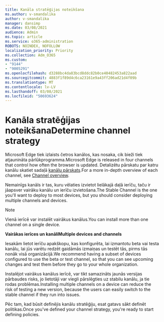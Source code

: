 ```yaml
---
title: Kanāla stratēģijas noteikšana
ms.author: v-smandalika
author: v-smandalika
manager: dansimp
ms.date: 03/08/2021
audience: Admin
ms.topic: article
ms.service: o365-administration
ROBOTS: NOINDEX, NOFOLLOW
localization_priority: Priority
ms.collection: Adm_O365
ms.custom:
- "9144"
- "9005291"
ms.openlocfilehash: d3288bc4da83bcd8ddc82b0ce40482453a822aad
ms.sourcegitcommit: 4883f1f89d4c6ca23161e9a43ff206ad21d4f09b
ms.translationtype: MT
ms.contentlocale: lv-LV
ms.lasthandoff: 03/08/2021
ms.locfileid: "50693624"
---
```

# <a name="determine-channel-strategy"></a><span data-ttu-id="863bc-102">Kanāla stratēģijas noteikšana</span><span class="sxs-lookup"><span data-stu-id="863bc-102">Determine channel strategy</span></span>

<span data-ttu-id="863bc-103">Microsoft Edge tiek izlaists četros kanālos, kas nosaka, cik bieži tiek atjaunināta pārlūkprogramma.</span><span class="sxs-lookup"><span data-stu-id="863bc-103">Microsoft Edge is released in four channels that control how often the browser is updated.</span></span> <span data-ttu-id="863bc-104">Detalizētu pārskatu par katru kanālu skatiet sadaļā [kanālu pārskats](https://docs.microsoft.com/DeployEdge/microsoft-edge-channels#channel-overview).</span><span class="sxs-lookup"><span data-stu-id="863bc-104">For a more in-depth overview of each channel, see [Channel overview](https://docs.microsoft.com/DeployEdge/microsoft-edge-channels#channel-overview).</span></span>

<span data-ttu-id="863bc-105">Nemainīgs kanāls ir tas, kuru vēlaties izvietot lielākajā daļā ierīču, taču ir jāapsver vairāku kanālu un ierīču izvietošana.</span><span class="sxs-lookup"><span data-stu-id="863bc-105">The Stable Channel is the one you'll want to deploy to most devices, but you should consider deploying multiple channels and devices.</span></span>

> [!NOTE]
> <span data-ttu-id="863bc-106">Vienā ierīcē var instalēt vairākus kanālus.</span><span class="sxs-lookup"><span data-stu-id="863bc-106">You can install more than one channel on a single device.</span></span>

<span data-ttu-id="863bc-107">**Vairākas ierīces un kanāli**</span><span class="sxs-lookup"><span data-stu-id="863bc-107">**Multiple devices and channels**</span></span>

<span data-ttu-id="863bc-108">Iesakām lietot ierīču apakškopu, kas konfigurēta, lai izmantotu beta vai testa kanālu, lai jūs varētu redzēt gaidāmās izmaiņas un testēt tās, pirms tās nonāk visā organizācijā.</span><span class="sxs-lookup"><span data-stu-id="863bc-108">We recommend having a subset of devices configured to use the beta or test channel, so that you can see upcoming changes and test them before they go to your whole organization.</span></span>

<span data-ttu-id="863bc-109">Instalējot vairākus kanālus ierīcē, var tikt samazināts jaunās versijas pārbaudes risks, jo lietotāji var viegli pārslēgties uz stabilu kanālu, ja tie rodas problēmas.</span><span class="sxs-lookup"><span data-stu-id="863bc-109">Installing multiple channels on a device can reduce the risk of testing a new version, because the users can easily switch to the stable channel if they run into issues.</span></span>

<span data-ttu-id="863bc-110">Pēc tam, kad būsit definējis kanālu stratēģiju, esat gatavs sākt definēt politikas.</span><span class="sxs-lookup"><span data-stu-id="863bc-110">Once you've defined your channel strategy, you're ready to start defining policies.</span></span>

